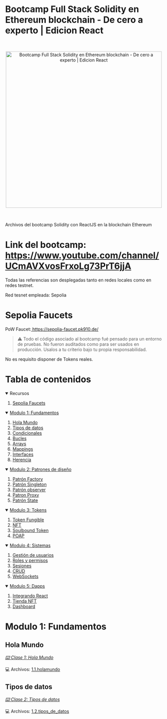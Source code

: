 # Bootcamp Full Stack Solidity en Ethereum blockchain - De cero a experto | Edicion React

<br/>
<p align="center">
<a href="https://www.youtube.com/channel/UCmAVXvosFrxoLg73PrT6jjA" target="_blank">
<img src="./assets/miniatura.png" width="500" alt="Bootcamp Full Stack Solidity en Ethereum blockchain - De cero a experto | Edicion React">
</a>
</p>
<br/>

Archivos del bootcamp Solidity con ReactJS en la blockchain Ethereum

# Link del bootcamp: https://www.youtube.com/channel/UCmAVXvosFrxoLg73PrT6jjA

Todas las referencias son desplegadas tanto en redes locales como en redes testnet.

Red tesnet empleada: Sepolia

# Sepolia Faucets
PoW Faucet:<a href="https://sepolia-faucet.pk910.de/" target="_blank"> https://sepolia-faucet.pk910.de/</a>

> ⚠️ Todo el código asociado al bootcamp fué pensado para un entorno de pruebas. No fueron auditados como para ser usados en producción. Usalos a tu criterio bajo tu propia responsabilidad. 

No es requisito disponer de Tokens reales.

# Tabla de contenidos

<details open>
<summary>Recursos</summary>
<ol>
<li><a href="#sepolia-faucets">Sepolia Faucets</a></li>
</ol>
</details>
<details open>
<summary> <a href="#fundamentos">Modulo 1: Fundamentos</a></summary>
<ol>
<li><a href="#hola-mundo">Hola Mundo</a></li>
<li><a href="#tipos-de-datos">Tipos de datos</a></li>
<li><a href="#condicionales">Condicionales</a></li>
<li><a href="#bucles">Bucles</a></li>
<li><a href="#arrays">Arrays</a></li>
<li><a href="#mappings">Mappings</a></li>
<li><a href="#interfaces">Interfaces</a></li>
<li><a href="#herencia">Herencia</a></li>
</ol>
</details>
<details open>
<summary> <a href="#fundamentos">Modulo 2: Patrones de diseño</a></summary>
<ol>
<li><a href="#patron-factory">Patrón Factory</a></li>
<li><a href="#patron-singleton">Patrón Singleton</a></li>
<li><a href="#patron-observer">Patrón observer</a></li>
<li><a href="#patron-proxy">Patron Proxy</a></li>
<li><a href="#patron-state">Patrón State</a></li>
</ol>
</details>
<details open>
<summary> <a href="#tokens">Modulo 3: Tokens</a></summary>
<ol>
<li><a href="#token-fungible">Token Fungible</a></li>
<li><a href="#nft">NFT</a></li>
<li><a href="#soulbound-token">Soulbound Token</a></li>
<li><a href="#poap">POAP</a></li>
</ol>
</details>
<details open>
<summary> <a href="#proyectos">Modulo 4: Sistemas</a></summary>
<ol>
<li><a href="#gestion-de-usuarios">Gestión de usuarios</a></li>
<li><a href="#roles-y-permisos">Roles y permisos</a></li>
<li><a href="#sesiones">Sesiones</a></li>
<li><a href="#crud">CRUD</a></li>
<li><a href="#websockets">WebSockets</a></li>
</ol>
</details>
<details open>
<summary> <a href="#proyectos">Modulo 5: Dapps</a></summary>
<ol>
<li><a href="#integrando-react">Integrando React</a></li>
<li><a href="#tienda-nft">Tienda NFT</a></li>
<li><a href="#dashboard">Dashboard</a></li>
</ol>
</details>


# Modulo 1: Fundamentos

## Hola Mundo

*[⌨️ Clase 1: Hola Mundo](https://www.youtube.com/channel/UCmAVXvosFrxoLg73PrT6jjA)*

💻 Archivos: [1.1.holamundo](https://github.com/CaribeCafeCripto/solidity-bootcamp/tree/main/1.fundamentos/1.1.holamundo)

## Tipos de datos

*[⌨️ Clase 2: Tipos de datos](https://www.youtube.com/channel/UCmAVXvosFrxoLg73PrT6jjA)*

💻 Archivos: [1.2.tipos_de_datos](https://github.com/CaribeCafeCripto/solidity-bootcamp/tree/main/1.fundamentos/1.2.tipos_de_datos)